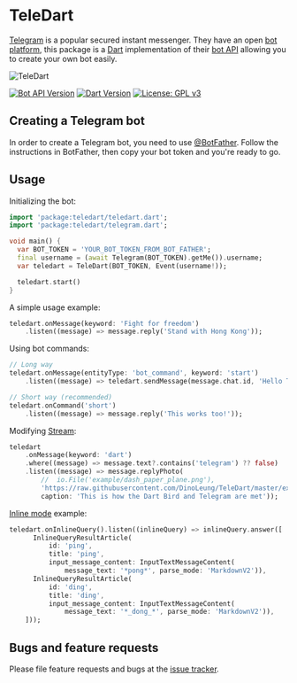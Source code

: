 # TeleDart

[Telegram](https://telegram.org/) is a popular secured instant messenger.
They have an open [bot platform](https://telegram.org/blog/bot-revolution),
this package is a [Dart](https://dart.dev)
implementation of their [bot API](https://core.telegram.org/bots/api)
allowing you to create your own bot easily.

![TeleDart](https://raw.githubusercontent.com/DinoLeung/TeleDart/master/example/dash_paper_plane.svg?sanitize=true)

[![Bot API Version](https://img.shields.io/badge/Bot%20API-5.7-blue.svg?style=flat-square)](https://core.telegram.org/bots/api)
[![Dart Version](https://img.shields.io/badge/Dart-2.14-blue.svg?style=flat-square)](https://dart.dev)
[![License: GPL v3](https://img.shields.io/badge/License-GPL%20v3-blue.svg?style=flat-square)](https://www.gnu.org/licenses/gpl-3.0)

## Creating a Telegram bot

In order to create a Telegram bot, you need to use [@BotFather](https://t.me/botfather).
Follow the instructions in BotFather, then copy your bot token and you're ready to go.

## Usage

Initializing the bot:

```dart
import 'package:teledart/teledart.dart';
import 'package:teledart/telegram.dart';

void main() {
  var BOT_TOKEN = 'YOUR_BOT_TOKEN_FROM_BOT_FATHER';
  final username = (await Telegram(BOT_TOKEN).getMe()).username;
  var teledart = TeleDart(BOT_TOKEN, Event(username!));

  teledart.start()
}
```

A simple usage example:

```dart
teledart.onMessage(keyword: 'Fight for freedom')
    .listen((message) => message.reply('Stand with Hong Kong'));
```

Using bot commands:

```dart
// Long way
teledart.onMessage(entityType: 'bot_command', keyword: 'start')
    .listen((message) => teledart.sendMessage(message.chat.id, 'Hello TeleDart!'));

// Short way (recommended)
teledart.onCommand('short')
    .listen((message) => message.reply('This works too!'));
```

Modifying [Stream](https://www.dartlang.org/tutorials/language/streams#methods-that-modify-a-stream):

```dart
teledart
    .onMessage(keyword: 'dart')
    .where((message) => message.text?.contains('telegram') ?? false)
    .listen((message) => message.replyPhoto(
        //  io.File('example/dash_paper_plane.png'),
        'https://raw.githubusercontent.com/DinoLeung/TeleDart/master/example/dash_paper_plane.png',
        caption: 'This is how the Dart Bird and Telegram are met'));
```

[Inline mode](https://core.telegram.org/bots/api#inline-mode) example:

```dart
teledart.onInlineQuery().listen((inlineQuery) => inlineQuery.answer([
      InlineQueryResultArticle(
          id: 'ping',
          title: 'ping',
          input_message_content: InputTextMessageContent(
              message_text: '*pong*', parse_mode: 'MarkdownV2')),
      InlineQueryResultArticle(
          id: 'ding',
          title: 'ding',
          input_message_content: InputTextMessageContent(
              message_text: '*_dong_*', parse_mode: 'MarkdownV2')),
    ]));
```

## Bugs and feature requests

Please file feature requests and bugs at the [issue tracker][tracker].

[tracker]: https://github.com/DinoLeung/TeleDart/issues

